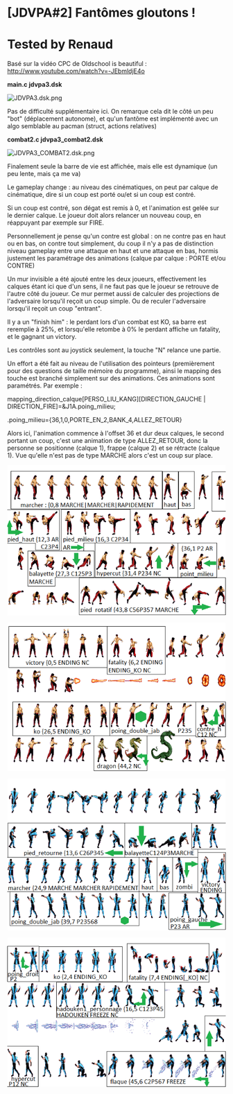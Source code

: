 # [JDVPA#2] Fantômes gloutons !
# Tested by Renaud

Basé sur la vidéo CPC de Oldschool is beautiful : http://www.youtube.com/watch?v=-JEbmldjE4o

__main.c jdvpa3.dsk__

![JDVPA3.dsk.png](JDVPA3.dsk.png)

Pas de difficulté supplémentaire ici. On remarque cela dit le côté un peu "bot" (déplacement autonome), et qu'un fantôme est implémenté avec un algo semblable au pacman (struct, actions relatives)

__combat2.c jdvpa3_combat2.dsk__

![JDVPA3_COMBAT2.dsk.png](JDVPA3_COMBAT2.dsk.png)

Finalement seule la barre de vie est affichée, mais elle est dynamique (un peu lente, mais ça me va)

Le gameplay change : au niveau des cinématiques, on peut par calque de cinématique, dire si un coup est porté ou/et si un coup est contré.

Si un coup est contré, son dégat est remis à 0, et l'animation est gelée sur le dernier calque. Le joueur doit alors relancer un nouveau coup, en réappuyant par exemple sur FIRE.

Personnellement je pense qu'un contre est global : on ne contre pas en haut ou en bas, on contre tout simplement, du coup il n'y a pas de distinction niveau gameplay entre une attaque en haut et une attaque en bas, hormis justement les paramétrage des animations (calque par calque : PORTE et/ou CONTRE)

Un mur invisible a été ajouté entre les deux joueurs, effectivement les calques étant ici que d'un sens, il ne faut pas que le joueur se retrouve de l'autre côté du joueur. Ce mur permet aussi de calculer des projections de l'adversaire lorsqu'il reçoit un coup simple. Ou de reculer l'adversaire lorsqu'il reçoit un coup "entrant".

Il y a un "finish him" : le perdant lors d'un combat est KO, sa barre est reremplie à 25%, et lorsqu'elle retombe à 0% le perdant affiche un fatality, et le gagnant un victory.

Les contrôles sont au joystick seulement, la touche "N" relance une partie.

Un effort a été fait au niveau de l'utilisation des pointeurs (premièrement pour des questions de taille mémoire du programme), ainsi le mapping des touche est branché simplement sur des animations. Ces animations sont paramétrés. Par exemple :

mapping_direction_calque[PERSO_LIU_KANG][DIRECTION_GAUCHE | DIRECTION_FIRE]=&J1A.poing_milieu;

.poing_milieu={36,1,0,PORTE_EN_2,BANK_4,ALLEZ_RETOUR}

Alors ici, l'animation commence à l'offset 36 et dur deux calques, le second portant un coup, c'est une animation de type ALLEZ_RETOUR, donc la personne se positionne (calque 1), frappe (calque 2) et se rétracte (calque 1). Vue qu'elle n'est pas de type MARCHE alors c'est un coup sur place.

![J1A-parametres.png](J1A-parametres.png)

![J1R-parametres.png](J1R-parametres.png)

![J2A-parametres.png](J2A-parametres.png)

![J2R-parametres.png](J2R-parametres.png)
